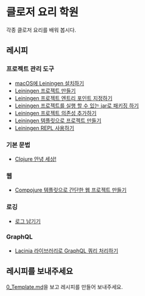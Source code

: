 # 클로저 요리 학원

각종 클로저 요리를 배워 봅시다.

## 레시피

### 프로젝트 관리 도구
* [macOS에 Leiningen 설치하기](recipes/1_Leiningen_macOS.md)
* [Leiningen 프로젝트 만들기](recipes/2_Creating_leiningen_project.md)
* [Leiningen 프로젝트 엔트리 포인트 지정하기](recipes/4_Specify_leiningen_main.md)
* [Leiningen 프로젝트를 실행 할 수 있는 jar로 패키징 하기](recipes/5_Create_leiningen_jar.md)
* [Leiningen 프로젝트 의존성 추가하기](recipes/6_Add_leiningen_deps.md)
* [Leiningen 템플릿으로 프로젝트 만들기](recipes/7_Using_leiningen_template.md)
* [Leiningen REPL 사용하기](recipes/8_REPL.md)

### 기본 문법
* [Clojure 안녕 세상!](recipes/3_Hello_world.md)

### 웹
* [Compojure 템플릿으로 간단한 웹 프로젝트 만들기](recipes/9_Compojure_creating_project.md)

### 로깅
* [로그 남기기](recipes/10_Logging.md)

### GraphQL
* [Lacinia 라이브러리로 GraphQL 쿼리 처리하기](recipes/11_Lacinia.md)

## 레시피를 보내주세요

[0_Template.md](0_Template.md)을 보고 레시피를 만들어 보내주세요.
